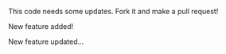 This code needs some updates. Fork it and make a pull request!

New feature added!

New feature updated...
